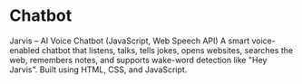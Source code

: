 # Chatbot
Jarvis – AI Voice Chatbot (JavaScript, Web Speech API) A smart voice-enabled chatbot that listens, talks, tells jokes, opens websites, searches the web, remembers notes, and supports wake-word detection like "Hey Jarvis". Built using HTML, CSS, and JavaScript.
